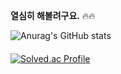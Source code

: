 **열심히 해볼려구요.** 🔥🔥


![Anurag's GitHub stats](https://github-readme-stats.vercel.app/api?username=dongwonbaek&show_icons=true&theme=dark)


#### 

[![Solved.ac Profile](http://mazassumnida.wtf/api/v2/generate_badge?boj=bmrio100)](https://solved.ac/bmrio100/)





